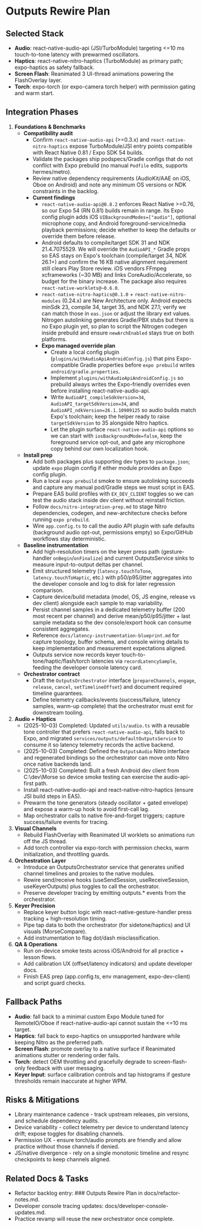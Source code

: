 # Outputs Rewire Plan

## Selected Stack
- **Audio**: react-native-audio-api (JSI/TurboModule) targeting <=10 ms touch-to-tone latency with prewarmed oscillators.
- **Haptics**: react-native-nitro-haptics (TurboModule) as primary path; expo-haptics as safety fallback.
- **Screen Flash**: Reanimated 3 UI-thread animations powering the FlashOverlay layer.
- **Torch**: expo-torch (or expo-camera torch helper) with permission gating and warm start.

## Integration Phases
1. **Foundations & Benchmarks**
   - **Compatibility audit**
     - Confirm `react-native-audio-api` (>=0.3.x) and `react-native-nitro-haptics` expose TurboModule/JSI entry points compatible with React Native 0.81 / Expo SDK 54 builds.
     - Validate the packages ship podspecs/Gradle configs that do not conflict with Expo prebuild (no manual `Podfile` edits, supports hermes/metro).
     - Review native dependency requirements (AudioKit/AAE on iOS, Oboe on Android) and note any minimum OS versions or NDK constraints in the backlog.
     - **Current findings**
       - `react-native-audio-api@0.8.2` enforces React Native >=0.76, so our Expo 54 (RN 0.81) builds remain in range. Its Expo config plugin adds iOS `UIBackgroundModes=["audio"]`, optional microphone copy, and Android foreground-service/media playback permissions; decide whether to keep the defaults or override them before release.
       - Android defaults to compile/target SDK 31 and NDK 21.4.7075529. We will override the `AudioAPI_*` Gradle props so EAS stays on Expo's toolchain (compile/target 34, NDK 26.1+) and confirm the 16 KB native alignment requirement still clears Play Store review. iOS vendors FFmpeg xcframeworks (~30 MB) and links CoreAudio/Accelerate, so budget for the binary increase. The package also requires `react-native-worklets@~0.6.0`.
       - `react-native-nitro-haptics@0.1.0` + `react-native-nitro-modules` (0.24.x) are New Architecture only. Android expects minSdk 23, compile 34, target 35, and NDK 27.1; verify we can match those in `eas.json` or adjust the library ext values. Nitrogen autolinking generates Gradle/PBX stubs but there is no Expo plugin yet, so plan to script the Nitrogen codegen inside prebuild and ensure `newArchEnabled` stays true on both platforms.
       - **Expo managed override plan**
         - Create a local config plugin (`plugins/withAudioApiAndroidConfig.js`) that pins Expo-compatible Gradle properties before `expo prebuild` writes `android/gradle.properties`.
         - Implement `plugins/withAudioApiAndroidConfig.js` so prebuild always writes the Expo-friendly overrides even before installing react-native-audio-api.
         - Write `AudioAPI_compileSdkVersion=34`, `AudioAPI_targetSdkVersion=34`, and `AudioAPI_ndkVersion=26.1.10909125` so audio builds match Expo's toolchain; keep the helper ready to raise `targetSdkVersion` to 35 alongside Nitro haptics.
         - Let the plugin surface `react-native-audio-api` options so we can start with `iosBackgroundMode=false`, keep the foreground service opt-out, and gate any microphone copy behind our own localization hook.
   - **Install prep**
     - Add both packages plus supporting dev types to `package.json`; update `expo` plugin config if either module provides an Expo config plugin.
     - Run a local `expo prebuild` smoke to ensure autolinking succeeds and capture any manual pod/Gradle steps we must script in EAS.
     - Prepare EAS build profiles with `EX_DEV_CLIENT` toggles so we can test the audio stack inside dev client without reinstall friction.
     - Follow `docs/nitro-integration-prep.md` to stage Nitro dependencies, codegen, and new-architecture checks before running `expo prebuild`.
     - Wire `app.config.ts` to call the audio API plugin with safe defaults (background audio opt-out, permissions empty) so Expo/GitHub workflows stay deterministic.
   - **Baseline instrumentation**
     - Add high-resolution timers on the keyer press path (gesture-handler `onBegin`/`onFinalize`) and current OutputsService sinks to measure input-to-output deltas per channel.
     - Emit structured telemetry (`latency.touchToTone`, `latency.touchToHaptic`, etc.) with p50/p95/jitter aggregates into the developer console and log to disk for later regression comparison.
     - Capture device/build metadata (model, OS, JS engine, release vs dev client) alongside each sample to map variability.
     - Persist channel samples in a dedicated telemetry buffer (200 most recent per channel) and derive mean/p50/p95/jitter + last sample metadata so the dev console/export hook can consume consistent aggregates.
     - Reference `docs/latency-instrumentation-blueprint.md` for capture topology, buffer schema, and console wiring details to keep implementation and measurement expectations aligned.
     - Outputs service now records keyer touch-to-tone/haptic/flash/torch latencies via `recordLatencySample`, feeding the developer console latency card.
   - **Orchestrator contract**
     - Draft the `OutputsOrchestrator` interface (`prepareChannels`, `engage`, `release`, `cancel`, `setTimelineOffset`) and document required timeline guarantees.
     - Define telemetry callbacks/events (success/failure, latency samples, warm-up complete) that the orchestrator must emit for downstream tooling.
2. **Audio + Haptics**
   - (2025-10-03) Completed: Updated `utils/audio.ts` with a reusable tone controller that prefers `react-native-audio-api`, falls back to Expo, and migrated `services/outputs/defaultOutputsService` to consume it so latency telemetry records the active backend.
   - (2025-10-03) Completed: Defined the `OutputsAudio` Nitro interface and regenerated bindings so the orchestrator can move onto Nitro once native backends land.
   - (2025-10-03) Completed: Built a fresh Android dev client from C:\\dev\\Morse so device smoke testing can exercise the audio-api-first path.
   - Install react-native-audio-api and react-native-nitro-haptics (ensure JSI build steps in EAS).
   - Prewarm the tone generators (steady oscillator + gated envelope) and expose a warm-up hook to avoid first-call lag.
   - Map orchestrator calls to native fire-and-forget triggers; capture success/failure events for tracing.
3. **Visual Channels**
   - Rebuild FlashOverlay with Reanimated UI worklets so animations run off the JS thread.
   - Add torch controller via expo-torch with permission checks, warm initialization, and throttling guards.
4. **Orchestration Layer**
   - Introduce an OutputsOrchestrator service that generates unified channel timelines and proxies to the native modules.
   - Rewire send/receive hooks (useSendSession, useReceiveSession, useKeyerOutputs) plus toggles to call the orchestrator.
   - Preserve developer tracing by emitting outputs.* events from the orchestrator.
5. **Keyer Precision**
   - Replace keyer button logic with react-native-gesture-handler press tracking + high-resolution timing.
   - Pipe tap data to both the orchestrator (for sidetone/haptics) and UI visuals (MorseCompare).
   - Add instrumentation to flag dot/dash misclassification.
6. **QA & Operations**
   - Run on-device smoke tests across iOS/Android for all practice + lesson flows.
   - Add calibration UX (offset/latency indicators) and update developer docs.
   - Finish EAS prep (app.config.ts, env management, expo-dev-client) and script guard checks.

## Fallback Paths
- **Audio**: fall back to a minimal custom Expo Module tuned for RemoteIO/Oboe if react-native-audio-api cannot sustain the <=10 ms target.
- **Haptics**: fall back to expo-haptics on unsupported hardware while keeping Nitro as the preferred path.
- **Screen Flash**: promote overlay to a native surface if Reanimated animations stutter or rendering order fails.
- **Torch**: detect OEM throttling and gracefully degrade to screen-flash-only feedback with user messaging.
- **Keyer Input**: surface calibration controls and tap histograms if gesture thresholds remain inaccurate at higher WPM.

## Risks & Mitigations
- Library maintenance cadence - track upstream releases, pin versions, and schedule dependency audits.
- Device variability - collect telemetry per device to understand latency drift; expose toggles for disabling channels.
- Permission UX - ensure torch/audio prompts are friendly and allow practice without those channels if denied.
- JS/native divergence - rely on a single monotonic timeline and resync checkpoints to keep channels aligned.

## Related Docs & Tasks
- Refactor backlog entry: ### Outputs Rewire Plan in docs/refactor-notes.md.
- Developer console tracing updates: docs/developer-console-updates.md.
- Practice revamp will reuse the new orchestrator once complete.

















